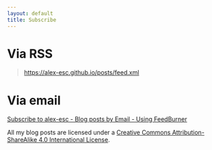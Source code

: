 ```yaml
---
layout: default
title: Subscribe
---
```


# Via RSS

> https://alex-esc.github.io/posts/feed.xml

# Via email

<a href="https://feedburner.google.com/fb/a/mailverify?uri=alex-esc&amp;loc=en_US">Subscribe to alex-esc - Blog posts by Email - Using FeedBurner</a>

All my blog posts are licensed under a [Creative Commons Attribution-ShareAlike 4.0 International License][l].


[l]: https://creativecommons.org/licenses/by-sa/4.0/
